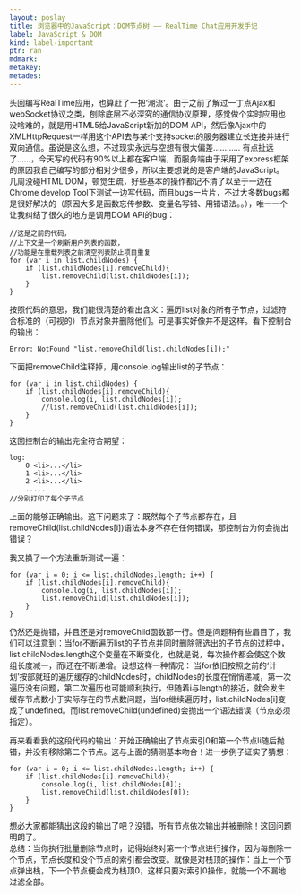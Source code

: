 ```yaml
---
layout: poslay
title: 浏览器中的JavaScript：DOM节点树 —— RealTime Chat应用开发手记
label: JavaScript & DOM
kind: label-important
ptr: ran
mdmark: 
metakey: 
metades:
---
```


头回编写RealTime应用，也算赶了一把‘潮流’。由于之前了解过一丁点Ajax和webSocket协议之类，刨除底层不必深究的通信协议原理，感觉做个实时应用也没啥难的，就是用HTML5给JavaScript新加的DOM API，然后像Ajax中的XMLHttpRequest一样用这个API去与某个支持socket的服务器建立长连接并进行双向通信。虽说是这么想，不过现实永远与空想有很大偏差…………
有点扯远了……，今天写的代码有90%以上都在客户端，而服务端由于采用了express框架的原因我自己编写的部分相对少很多，所以主要想说的是客户端的JavaScript。几周没碰HTML DOM，顿觉生疏，好些基本的操作都记不清了以至于一边在Chrome develop Tool下测试一边写代码，而且bugs一片片，不过大多数bugs都是很好解决的（原因大多是函数忘传参数、变量名写错、用错语法。。），唯一一个让我纠结了很久的地方是调用DOM API的bug：

	//这是之前的代码，
	//上下文是一个刷新用户列表的函数，
	//功能是在重载列表之前清空列表防止项目重复
	for (var i in list.childNodes) {
		if (list.childNodes[i].removeChild){
			list.removeChild(list.childNodes[i]);
		}
	}


按照代码的意思，我们能很清楚的看出含义：遍历list对象的所有子节点，过滤符合标准的（可视的）节点对象并删除他们。可是事实好像并不是这样。看下控制台的输出：

	Error: NotFound "list.removeChild(list.childNodes[i]);"


下面把removeChild注释掉，用console.log输出list的子节点：


	for (var i in list.childNodes) {
		if (list.childNodes[i].removeChild){
			console.log(i, list.childNodes[i]);
			//list.removeChild(list.childNodes[i]);
		}
	}

这回控制台的输出完全符合期望：
	
	log:
		0 <li>...</li>
		1 <li>...</li>
		2 <li>...</li>
		.....
	//分别打印了每个子节点

上面的能够正确输出。这下问题来了：既然每个子节点都存在，且removeChild(list.childNodes[i])语法本身不存在任何错误，那控制台为何会抛出错误？

我又换了一个方法重新测试一遍：

	for (var i = 0; i <= list.childNodes.length; i++) {
		if (list.childNodes[i].removeChild){
			console.log(i, list.childNodes[i]);
			list.removeChild(list.childNodes[i]);
		}
	}

仍然还是抛错，并且还是对removeChild函数那一行。但是问题稍有些眉目了，我们可以注意到：当for不断遍历list的子节点并同时删除筛选出的子节点的过程中，list.childNodes.length这个变量在不断变化，也就是说，每次操作都会使这个数组长度减一，而i还在不断递增。设想这样一种情况： 当for依旧按照之前的‘计划’按部就班的遍历缓存的childNodes时，childNodes的长度在悄悄递减，第一次遍历没有问题，第二次遍历也可能顺利执行，但随着i与length的接近，就会发生缓存节点数小于实际存在的节点数问题，当for继续遍历时，list.childNodes[i]变成了undefined。而list.removeChild(undefined)会抛出一个语法错误（节点必须指定）。

再来看看我的这段代码的输出：开始正确输出了节点索引0和第一个节点li随后抛错，并没有移除第二个节点。这与上面的猜测基本吻合！进一步例子证实了猜想：

	for (var i = 0; i <= list.childNodes.length; i++) {
		if (list.childNodes[i].removeChild){
			console.log(i, list.childNodes[0]);
			list.removeChild(list.childNodes[0]);
		}
	}

想必大家都能猜出这段的输出了吧？没错，所有节点依次输出并被删除！这回问题明朗了。  
总结：当你执行批量删除节点时，记得始终对第一个节点进行操作，因为每删除一个节点，节点长度和没个节点的索引都会改变。就像是对栈顶的操作：当上一个节点弹出栈，下一个节点便会成为栈顶0，这样只要对索引0操作，就能一个不漏地过滤全部。